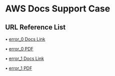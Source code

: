 # AWS Docs Support Case

## URL Reference List
• [error_0 Docs Link](https://docs.aws.amazon.com/Route53/latest/APIReference/API-actions-by-function.html)

• [error_0 PDF](/pdfs/error_0_request_id_4y2qVcH3JVeWpMWYBnHBLiSfjPUAmyj252ng2NWPFN9_CbDUeS5CZQ==.pdf/)

• [error_1 Docs Link](https://docs.aws.amazon.com/Route53/latest/DeveloperGuide/MigratingDNS.html?icmpid=docs_console_unmapped)

• [error_1 PDF](/pdfs/error_1_request_id_62aCPso27SrUCtR3DKrpPvsEx_s4p0k3sCH8Jic1pK_nHOXfUGNzpA==.pdf/)
